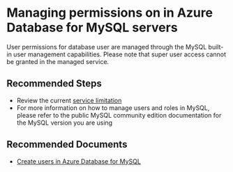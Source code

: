 <properties
    pageTitle="Managing permissions in Azure Database for MySQL servers"
    description="Managing permissions in Azure Database for MySQL servers"
    service="microsoft.dbformysql"
    resource="servers"
    authors="jan-eng"
    ms.author="janeng"
    displayOrder="430"
    selfHelpType="generic"
    supportTopicIds="32640062"
    resourceTags="servers, databases"
    productPesIds="16221"
    cloudEnvironments="public, Fairfax"
    articleId="1914abe8-9057-40cd-a970-b67c9cf10fd2"
	ownershipId="AzureData_AzureDatabaseforMySQL"
/>

# Managing permissions on in Azure Database for MySQL servers

User permissions for database user are managed through the MySQL built-in user management capabilities. Please note that super user access cannot be granted in the managed service.

## **Recommended Steps**

* Review the current [service limitation](https://docs.microsoft.com/azure/mysql/concepts-limits)
* For more information on how to manage users and roles in MySQL, please refer to the public MySQL community edition documentation for the MySQL version you are using

## **Recommended Documents**

* [Create users in Azure Database for MySQL](https://docs.microsoft.com/azure/mysql/howto-create-users)
